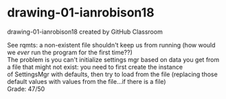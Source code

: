 # drawing-01-ianrobison18
drawing-01-ianrobison18 created by GitHub Classroom   

See rqmts: a non-existent file shouldn't keep us from running (how would we *ever* run the program for the first time??)   
The problem is you can't initialize settings mgr based on data you get from a file that might not exist: you need to first create the instance    
of SettingsMgr with defaults, then try to load from the file (replacing those default values with values from the file...if there is a file)   
Grade: 47/50   

